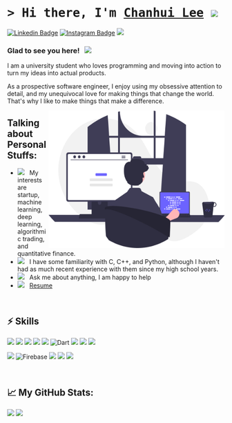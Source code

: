 # <samp>&gt; Hi there, I'm <a href="https://www.linkedin.com/in/chanhui-lee/" target="_blank">Chanhui Lee</a> <img src="https://media.giphy.com/media/hvRJCLFzcasrR4ia7z/giphy.gif" width="25"> </samp>

[![Linkedin Badge](https://img.shields.io/badge/-LinkedIn-0e76a8?style=flat-square&logo=Linkedin&logoColor=white)](https://www.linkedin.com/in/chanhui-lee/)
[![Instagram Badge](https://img.shields.io/badge/-Instagram-e4405f?style=flat-square&logo=Instagram&logoColor=white)](https://www.instagram.com/loup__daniel/)
<a href="loupdaniel12@gmail.com" target="_blank"><img src="https://img.shields.io/badge/Gmail-EA4335?style=flat-square&logo=Gmail&logoColor=white"/></a>


### Glad to see you here! &nbsp; ![](https://visitor-badge.glitch.me/badge?page_id=Gapur.Gapur)

I am a university student who loves programming and moving into action to turn my ideas into actual products.

As a prospective software engineer, I enjoy using my obsessive attention to detail, and my unequivocal love for making things that change the world. That's why I like to make things that make a difference.

<img align="right" alt="GIF" src="https://raw.githubusercontent.com/loupdaniel/loupdaniel/5ad33c456827b0876e47e150ea6431758f36069b/assets/programming.svg" width="408" height="318" />
  
  

## **Talking about Personal Stuffs:**

- <img src="https://github.com/Gapur/Gapur/blob/main/assets/developer.gif?raw=true" width="21" />&nbsp;&nbsp; My interests are startup, machine learning, deep learning, algorithmic trading, and quantitative finance.
- <img src="https://github.com/Gapur/Gapur/blob/main/assets/lightning.gif?raw=true" width="21" />&nbsp;&nbsp; I have some familiarity with C, C++, and Python, although I haven't had as much recent experience with them since my high school years.
- <img src="https://github.com/Gapur/Gapur/blob/main/assets/message.gif?raw=true" width="21" />&nbsp;&nbsp; Ask me about anything, I am happy to help
- <img src="https://github.com/Gapur/Gapur/blob/main/assets/doc.gif?raw=true" width="21" />&nbsp;&nbsp; [Resume](https://drive.google.com/file/d/1B19UMZ37S774614m4nnd09xGBIuXg0tE/view?usp=sharing)

</br>

## **⚡ Skills**
<img src="https://img.shields.io/badge/html5-E34F26?style=for-the-badge&logo=html5&logoColor=white"> <img src="https://img.shields.io/badge/css3-1572B6?style=for-the-badge&logo=css3&logoColor=white"> <img src="https://img.shields.io/badge/sass-CC6699?style=for-the-badge&logo=sass&logoColor=white"> <img src="https://img.shields.io/badge/javascript-F7DF1E?style=for-the-badge&logo=javascript&logoColor=black"> <img src="https://img.shields.io/badge/typescript-3178C6?style=for-the-badge&logo=typescript&logoColor=white"> ![Dart](https://img.shields.io/badge/Dart-0175C2?style=for-the-badge&logo=dart&logoColor=white) <img src="https://img.shields.io/badge/r-276DC3?style=for-the-badge&logo=r&logoColor=white"> <img src="https://img.shields.io/badge/c-A8B9CC?style=for-the-badge&logo=c&logoColor=white"> <img src="https://img.shields.io/badge/c++-00599C?style=for-the-badge&logo=c%2B%2B&logoColor=white">

<img src="https://img.shields.io/badge/flutter-02569B?style=for-the-badge&logo=flutter&logoColor=white"> ![Firebase](https://img.shields.io/badge/Firebase-FFCA28?style=for-the-badge&logo=firebase&logoColor=white) <img src="https://img.shields.io/badge/github-181717?style=for-the-badge&logo=github&logoColor=white"> <img src="https://img.shields.io/badge/git-F05032?style=for-the-badge&logo=git&logoColor=white"> <img src="https://img.shields.io/badge/linux-FCC624?style=for-the-badge&logo=linux&logoColor=black">

</br>

## 📈 **My GitHub Stats:**

<p>
  <img height="180em" src="https://github-readme-stats.vercel.app/api?username=loupdaniel&show_icons=true&theme=radical" />
  <img height="180em" src="https://github-readme-stats.vercel.app/api/top-langs/?username=loupdaniel&exclude_repo=KNN-Image-Classification&show_icons=true&hide_border=true&layout=compact&langs_count=8"/>
</p>





